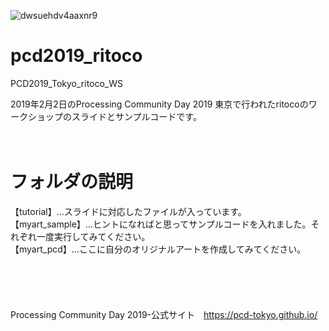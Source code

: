 ![dwsuehdv4aaxnr9](https://user-images.githubusercontent.com/38111030/52205523-ac39ad80-28ba-11e9-95b8-dd1f016c072c.jpg)


# pcd2019_ritoco
PCD2019_Tokyo_ritoco_WS


2019年2月2日のProcessing Community Day 2019 東京で行われたritocoのワークショップのスライドとサンプルコードです。
<br />
<br />
<br />
# フォルダの説明
【tutorial】…スライドに対応したファイルが入っています。<br />
【myart_sample】…ヒントになればと思ってサンプルコードを入れました。それぞれ一度実行してみてください。<br />
【myart_pcd】…ここに自分のオリジナルアートを作成してみてください。<br />
<br />
<br />
<br />
<br />
<br />
Processing Community Day 2019-公式サイト　https://pcd-tokyo.github.io/
